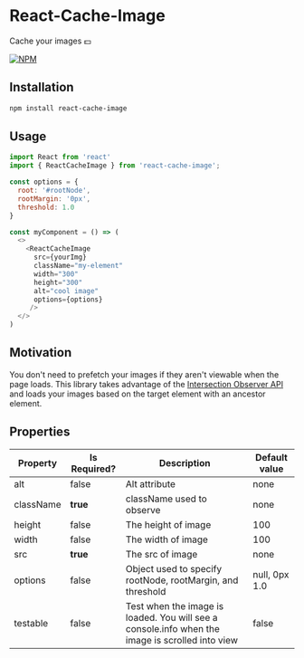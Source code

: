 # React-Cache-Image

Cache your images 💵

[![NPM](https://nodei.co/npm/react-cache-image.png)](https://nodei.co/npm/react-cache-image/)

## Installation

```sh
npm install react-cache-image
```

## Usage

```javascript
import React from 'react'
import { ReactCacheImage } from 'react-cache-image';

const options = {
  root: '#rootNode',
  rootMargin: '0px',
  threshold: 1.0
}

const myComponent = () => (
  <>
    <ReactCacheImage 
      src={yourImg} 
      className="my-element" 
      width="300" 
      height="300" 
      alt="cool image" 
      options={options} 
     />
  </>
)

```

## Motivation

You don't need to prefetch your images if they aren't viewable when the page loads. This library takes advantage of the [Intersection Observer API](https://developer.mozilla.org/en-US/docs/Web/API/Intersection_Observer_API) and loads your images based on the target element with an ancestor element. 


## Properties
| Property | Is Required? | Description | Default value |
|----------|--------------|-------------|---------------|
| alt  | false     | Alt attribute | none |  
| className | **true**| className used to observe | none |
| height    | false |The height of image | 100 |
| width    | false |The width of image | 100 |
| src   | **true** |The src of image | none |
| options   | false |Object used to specify rootNode, rootMargin, and threshold | null, 0px 1.0 |
| testable | false | Test when the image is loaded. You will see a console.info when the image is scrolled into view | false |
